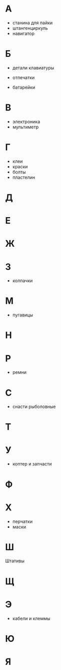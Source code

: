 # A
- станина для пайки
- штангенциркуль
- навигатор

# Б
- детали клавиатуры
- отпечатки

- батарейки

# В
- электроника
- мультиметр

# Г
- клеи
- краски
- болты
- пластелин

# Д

# E

# Ж

# З
- колпачки

# М
- пугавицы

# Н

# Р
- ремни

# С
- снасти рыболовные

# Т

# У
- коптер и запчасти

# Ф

# Х
- перчатки
- маски

# Ш
Штативы

# Щ

# Э
- кабели и клеммы

# Ю

# Я
